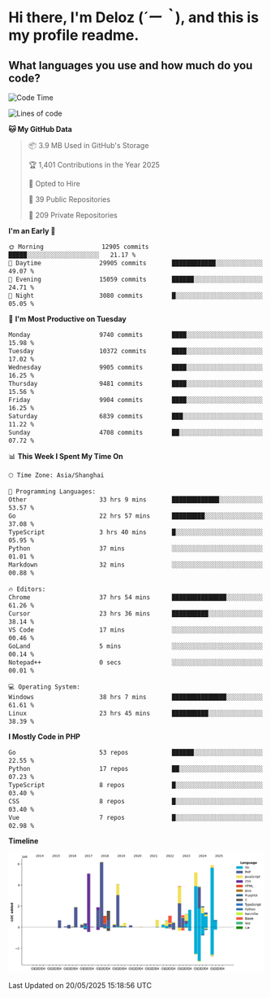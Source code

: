 # **Hi there, I'm Deloz (*´ー｀*), and this is my profile readme.**

## **What languages you use and how much do you code?**

<!--START_SECTION:waka-->
![Code Time](http://img.shields.io/badge/Code%20Time-6%2C421%20hrs%208%20mins-blue)

![Lines of code](https://img.shields.io/badge/From%20Hello%20World%20I%27ve%20Written-54.4%20million%20lines%20of%20code-blue)

**🐱 My GitHub Data** 

> 📦 3.9 MB Used in GitHub's Storage 
 > 
> 🏆 1,401 Contributions in the Year 2025
 > 
> 💼 Opted to Hire
 > 
> 📜 39 Public Repositories 
 > 
> 🔑 209 Private Repositories 
 > 
**I'm an Early 🐤** 

```text
🌞 Morning                12905 commits       █████░░░░░░░░░░░░░░░░░░░░   21.17 % 
🌆 Daytime                29905 commits       ████████████░░░░░░░░░░░░░   49.07 % 
🌃 Evening                15059 commits       ██████░░░░░░░░░░░░░░░░░░░   24.71 % 
🌙 Night                  3080 commits        █░░░░░░░░░░░░░░░░░░░░░░░░   05.05 % 
```
📅 **I'm Most Productive on Tuesday** 

```text
Monday                   9740 commits        ████░░░░░░░░░░░░░░░░░░░░░   15.98 % 
Tuesday                  10372 commits       ████░░░░░░░░░░░░░░░░░░░░░   17.02 % 
Wednesday                9905 commits        ████░░░░░░░░░░░░░░░░░░░░░   16.25 % 
Thursday                 9481 commits        ████░░░░░░░░░░░░░░░░░░░░░   15.56 % 
Friday                   9904 commits        ████░░░░░░░░░░░░░░░░░░░░░   16.25 % 
Saturday                 6839 commits        ███░░░░░░░░░░░░░░░░░░░░░░   11.22 % 
Sunday                   4708 commits        ██░░░░░░░░░░░░░░░░░░░░░░░   07.72 % 
```


📊 **This Week I Spent My Time On** 

```text
🕑︎ Time Zone: Asia/Shanghai

💬 Programming Languages: 
Other                    33 hrs 9 mins       █████████████░░░░░░░░░░░░   53.57 % 
Go                       22 hrs 57 mins      █████████░░░░░░░░░░░░░░░░   37.08 % 
TypeScript               3 hrs 40 mins       █░░░░░░░░░░░░░░░░░░░░░░░░   05.95 % 
Python                   37 mins             ░░░░░░░░░░░░░░░░░░░░░░░░░   01.01 % 
Markdown                 32 mins             ░░░░░░░░░░░░░░░░░░░░░░░░░   00.88 % 

🔥 Editors: 
Chrome                   37 hrs 54 mins      ███████████████░░░░░░░░░░   61.26 % 
Cursor                   23 hrs 36 mins      ██████████░░░░░░░░░░░░░░░   38.14 % 
VS Code                  17 mins             ░░░░░░░░░░░░░░░░░░░░░░░░░   00.46 % 
GoLand                   5 mins              ░░░░░░░░░░░░░░░░░░░░░░░░░   00.14 % 
Notepad++                0 secs              ░░░░░░░░░░░░░░░░░░░░░░░░░   00.01 % 

💻 Operating System: 
Windows                  38 hrs 7 mins       ███████████████░░░░░░░░░░   61.61 % 
Linux                    23 hrs 45 mins      ██████████░░░░░░░░░░░░░░░   38.39 % 
```

**I Mostly Code in PHP** 

```text
Go                       53 repos            ██████░░░░░░░░░░░░░░░░░░░   22.55 % 
Python                   17 repos            ██░░░░░░░░░░░░░░░░░░░░░░░   07.23 % 
TypeScript               8 repos             █░░░░░░░░░░░░░░░░░░░░░░░░   03.40 % 
CSS                      8 repos             █░░░░░░░░░░░░░░░░░░░░░░░░   03.40 % 
Vue                      7 repos             █░░░░░░░░░░░░░░░░░░░░░░░░   02.98 % 
```



**Timeline**

![Lines of Code chart](https://raw.githubusercontent.com/deloz/deloz/main/assets/bar_graph.png)


 Last Updated on 20/05/2025 15:18:56 UTC
<!--END_SECTION:waka-->

